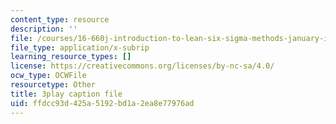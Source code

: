 ```yaml
---
content_type: resource
description: ''
file: /courses/16-660j-introduction-to-lean-six-sigma-methods-january-iap-2012/ffdcc93d425a5192bd1a2ea8e77976ad_POBjtg7oDFg.vtt
file_type: application/x-subrip
learning_resource_types: []
license: https://creativecommons.org/licenses/by-nc-sa/4.0/
ocw_type: OCWFile
resourcetype: Other
title: 3play caption file
uid: ffdcc93d-425a-5192-bd1a-2ea8e77976ad
---
```

